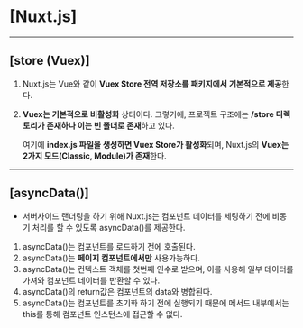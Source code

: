 # [Nuxt.js]

---

## [store (Vuex)]

1. Nuxt.js는 Vue와 같이 **Vuex Store 전역 저장소를 패키지에서 기본적으로 제공**한다.

2. **Vuex는 기본적으로 비활성화** 상태이다. 그렇기에, 프로젝트 구조에는 **/store 디렉토리가 존재하나 이는 빈 폴더로 존재**하고 있다.

    여기에 **index.js 파일을 생성하면 Vuex Store가 활성화**되며, Nuxt.js의 **Vuex는 2가지 모드(Classic, Module)가 존재**한다.

---

## [asyncData()]

-   서버사이드 랜더링을 하기 위해 Nuxt.js는 컴포넌트 데이터를 세팅하기 전에 비동기 처리를 할 수 있도록 asyncData()를 제공한다.

1. asyncData()는 컴포넌트를 로드하기 전에 호출된다.
2. asyncData()는 **페이지 컴포넌트에서만** 사용가능하다.
3. asyncData()는 컨텍스트 객체를 첫번째 인수로 받으며, 이를 사용해 일부 데이터를 가져와 컴포넌트 데이터를 반환할 수 있다.
4. asyncData()의 return값은 컴포넌트의 data와 병합된다.
5. asyncData()는 컴포넌트를 초기화 하기 전에 실행되기 때문에 메서드 내부에서는 this를 통해 컴포넌트 인스턴스에 접근할 수 없다.
